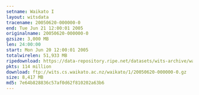```yaml
---
setname: Waikato I
layout: witsdata
tracename: 20050620-000000-0
end: Tue Jun 21 12:00:01 2005
originalname: 20050620-000000-0
gzsize: 3,000 MB
len: 24:00:00
start: Mon Jun 20 12:00:01 2005
totalwirelen: 51,933 MB
ripedownload: https://data-repository.ripe.net/datasets/wits-archive/waikato/1/20050620-000000-0.gz
pkts: 114 million
download: ftp://wits.cs.waikato.ac.nz/waikato/1/20050620-000000-0.gz
size: 8,417 MB
md5: 7e64b828836c57af0d62f810202a63b6
---
```

